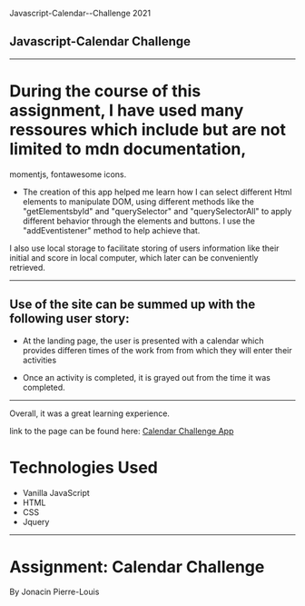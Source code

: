 Javascript-Calendar--Challenge 2021

## Javascript-Calendar Challenge
---
# During the course of this assignment, I have used many ressoures which include but are not limited to mdn documentation,
momentjs, fontawesome icons.

* The creation of this app helped me learn how I can select different Html elements to manipulate DOM, using different methods like the "getElementsbyId" and "querySelector" and "querySelectorAll" to apply different behavior through the elements and buttons. I use the "addEventistener"  method to help achieve that.

 I also use local storage to facilitate storing of users information like their initial and score in local computer, which later can be conveniently retrieved.
 
---

## Use of the site can be summed up with the following user story:


* At the landing page, the user is presented with a calendar which provides differen times of the work from from which they will enter their activities

* Once an activity is completed, it is grayed out from the time it was completed. 



---
 Overall, it was a great learning experience.

link to the page can be found here: 
[Calendar Challenge App](https://cloozo.github.io/calendar-challenge-javascript-app)

# Technologies Used

- Vanilla JavaScript
- HTML
- CSS
- Jquery

---

# Assignment: Calendar Challenge

By Jonacin Pierre-Louis